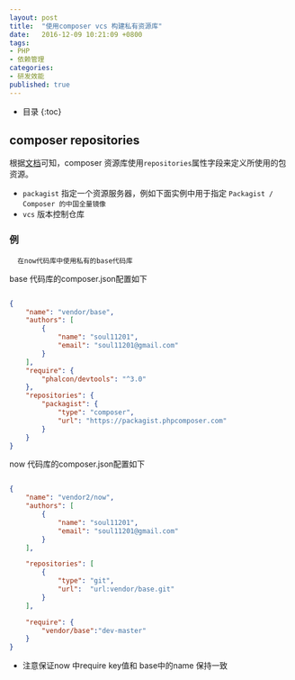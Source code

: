 ```yaml
---
layout: post
title:  "使用composer vcs 构建私有资源库"
date:   2016-12-09 10:21:09 +0800
tags:
- PHP
- 依赖管理
categories: 
- 研发效能
published: true
---
```

* 目录
{:toc}
<!--
## 背景
很简单一件事，居然还跳进坑里面了，该死。
项目庞杂需要重构，要把基础的代码提出来。貌似可以以组件的方式可以搞一搞，选择 composer 解决依赖问题。但又有很大的业务针对性，代码不可以公开。故最后选择使用composer+git的方式构建私有资源。 -->


## composer repositories

根据[文档][1]可知，composer 资源库使用`repositories`属性字段来定义所使用的包资源。
- `packagist` 指定一个资源服务器，例如下面实例中用于指定 `Packagist / Composer 的中国全量镜像`
- `vcs` 版本控制仓库

<!--
- [`path`][2] 本地路径
 -->


### 例

      在now代码库中使用私有的base代码库

base 代码库的composer.json配置如下

```json

{
    "name": "vendor/base",
    "authors": [
        {
            "name": "soul11201",
            "email": "soul11201@gmail.com"
        }
    ],
    "require": {
        "phalcon/devtools": "^3.0"
    },
    "repositories": {
        "packagist": {
            "type": "composer",
            "url": "https://packagist.phpcomposer.com"
        }
    }
}

```

now 代码库的composer.json配置如下

```json

{
    "name": "vendor2/now",
    "authors": [
        {
            "name": "soul11201",
            "email": "soul11201@gmail.com"
        }
    ],

 	"repositories": [
        {
            "type": "git",
            "url":  "url:vendor/base.git"
        }
    ],

    "require": {
    	"vendor/base":"dev-master"
    }
}

```

* 注意保证now 中require key值和 base中的name 保持一致

<!-- ## 参考 -->
[1]: http://docs.phpcomposer.com/04-schema.html#repositories "composer repositories"
[2]: http://blog.inforere.com/?p=248 "composer从私有资源库安装"
[3]: http://www.phpno.com/private-packagist.html "如何实现利用免费资源打造公有库以及私有库"
[4]: http://www.jianshu.com/p/98c5b254a79e "作为PHP开发者请务必了解Composer"
[5]: http://docs.phpcomposer.com/04-schema.html#minimum-stability "composer minimum-stability"
